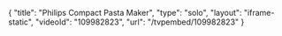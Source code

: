 {
    "title": "Philips Compact Pasta Maker",
    "type": "solo",
    "layout": "iframe-static",
    "videoId": "109982823",
    "url": "\/tvpembed\/109982823"
}